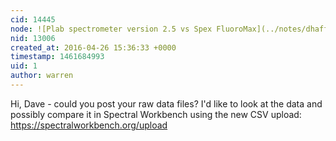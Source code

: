 ```yaml
---
cid: 14445
node: ![Plab spectrometer version 2.5 vs Spex FluoroMax](../notes/dhaffnersr/04-20-2016/plab-spectrometer-version-2-5-vs-spex-fluoromax)
nid: 13006
created_at: 2016-04-26 15:36:33 +0000
timestamp: 1461684993
uid: 1
author: warren
---
```


Hi, Dave - could you post your raw data files? I'd like to look at the data and possibly compare it in Spectral Workbench using the new CSV upload: https://spectralworkbench.org/upload